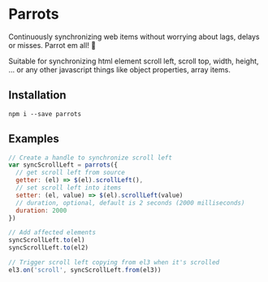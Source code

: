 # Parrots
Continuously synchronizing web items without worrying about lags, delays or misses. Parrot em all! :baby_chick:

Suitable for synchronizing html element scroll left, scroll top, width, height, ... or any other javascript things like object properties, array items.

## Installation

```shell
npm i --save parrots
```

## Examples

```javascript
// Create a handle to synchronize scroll left
var syncScrollLeft = parrots({
  // get scroll left from source
  getter: (el) => $(el).scrollLeft(),
  // set scroll left into items
  setter: (el, value) => $(el).scrollLeft(value)
  // duration, optional, default is 2 seconds (2000 milliseconds)
  duration: 2000
})

// Add affected elements
syncScrollLeft.to(el)
syncScrollLeft.to(el2)

// Trigger scroll left copying from el3 when it's scrolled
el3.on('scroll', syncScrollLeft.from(el3))
```

